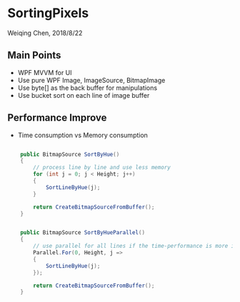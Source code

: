 # SortingPixels

Weiqing Chen, 2018/8/22

## Main Points

- WPF MVVM for UI
- Use pure WPF Image, ImageSource, BitmapImage
- Use byte[] as the back buffer for manipulations
- Use bucket sort on each line of image buffer

## Performance Improve

- Time consumption vs Memory consumption 

```csharp

    public BitmapSource SortByHue()
    {
        // process line by line and use less memory
        for (int j = 0; j < Height; j++)
        {
            SortLineByHue(j);
        }

        return CreateBitmapSourceFromBuffer();
    }


    public BitmapSource SortByHueParallel()
    {
        // use parallel for all lines if the time-performance is more important than memory consumption
        Parallel.For(0, Height, j =>
        {
            SortLineByHue(j);
        });

        return CreateBitmapSourceFromBuffer();
    }

```